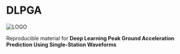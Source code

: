 # DLPGA

![LOGO](https://github.com/omarmohamed15/DLPGA/Fig1.png)

Reproducible material for **Deep Learning Peak Ground Acceleration Prediction Using Single-Station Waveforms**
